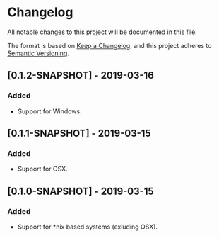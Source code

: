 # Changelog
All notable changes to this project will be documented in this file.

The format is based on [Keep a Changelog](https://keepachangelog.com/en/1.0.0/),
and this project adheres to [Semantic Versioning](https://semver.org/spec/v2.0.0.html).

## [0.1.2-SNAPSHOT] - 2019-03-16
### Added
 - Support for Windows.

## [0.1.1-SNAPSHOT] - 2019-03-15
### Added
 - Support for OSX.

## [0.1.0-SNAPSHOT] - 2019-03-15
### Added
 - Support for *nix based systems (exluding OSX).